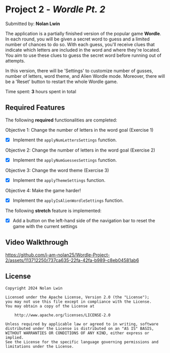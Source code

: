 # Project 2 - *Wordle Pt. 2*

Submitted by: **Nolan Lwin**

The application is a partially finished version of the popular game **Wordle**. In each round, you will be given a secret word to guess and a limited number of chances to do so. With each guess, you'll receive clues that indicate which letters are included in the word and where they're located. You aim to use these clues to guess the secret word before running out of attempts.

In this version, there will be 'Settings' to customize number of gusses, number of letters, word theme, and Alien Wordle mode. Moreover, there will be a 'Reset' button to restart the whole Wordle game.

Time spent: **3** hours spent in total

## Required Features

The following **required** functionalities are completed:

Objective 1: Change the number of letters in the word goal (Exercise 1)
- [x] Implement the ```applyNumLettersSettings``` function. 

Objective 2: Change the number of letters in the word goal (Exercise 2)
- [x] Implement the ```applyNumGuessesSettings``` function.

Objective 3: Change the word theme (Exercise 3)
- [x] Implement the ```applyThemeSettings``` function.

Objective 4: Make the game harder!
- [x] Implement the ```applyIsAlienWordleSettings``` function.

The following **stretch** feature is implemented:

- [x] Add a button on the left-hand side of the navigation bar to reset the game with the current settings

## Video Walkthrough

https://github.com/i-am-nolan25/Wordle-Project-2/assets/113712250/737ca635-22fa-42fa-b989-c8eb04581ab6

## License

    Copyright 2024 Nolan Lwin

    Licensed under the Apache License, Version 2.0 (the "License");
    you may not use this file except in compliance with the License.
    You may obtain a copy of the License at

        http://www.apache.org/licenses/LICENSE-2.0

    Unless required by applicable law or agreed to in writing, software
    distributed under the License is distributed on an "AS IS" BASIS,
    WITHOUT WARRANTIES OR CONDITIONS OF ANY KIND, either express or implied.
    See the License for the specific language governing permissions and
    limitations under the License.
